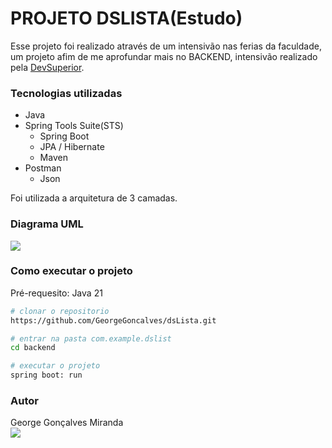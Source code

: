 # PROJETO DSLISTA(Estudo)

Esse projeto foi realizado através de um intensivão nas ferias da faculdade, um projeto afim de me aprofundar mais no BACKEND, intensivão realizado pela [DevSuperior](https://devsuperior.com.br/).

### Tecnologias utilizadas
- Java  
- Spring Tools Suite(STS)  
  - Spring Boot  
  - JPA / Hibernate  
  - Maven    
- Postman  
  - Json

Foi utilizada a arquitetura de 3 camadas.

### Diagrama UML
![](https://github.com/user-attachments/assets/62ef98de-f7c2-485a-a4f4-5849d6d84192)

### Como executar o projeto
Pré-requesito: Java 21
```bash
# clonar o repositorio
https://github.com/GeorgeGoncalves/dsLista.git

# entrar na pasta com.example.dslist
cd backend

# executar o projeto
spring boot: run 
```

### Autor
George Gonçalves Miranda  
[<img src="https://img.shields.io/badge/LinkedIn-0077B5?style=for-the-badge&logo=linkedin&logoColor=white" />](https://www.linkedin.com/in/george-gon%C3%A7alves-901971323/?trk=li_LOL_SPIN_global_careers_jobsgtm_conv_acq_july2022_spinv1)  
